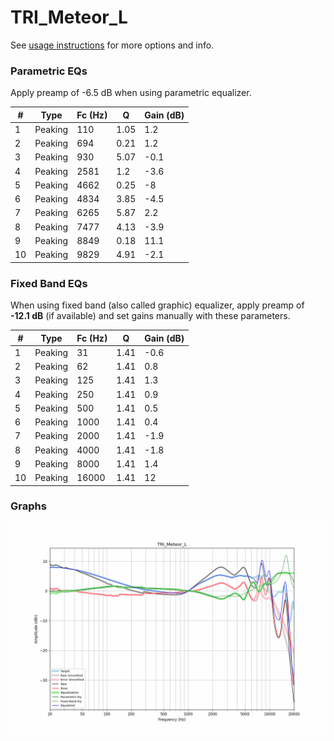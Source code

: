 # TRI_Meteor_L
See [usage instructions](https://github.com/jaakkopasanen/AutoEq#usage) for more options and info.

### Parametric EQs
Apply preamp of -6.5 dB when using parametric equalizer.

|   # | Type    |   Fc (Hz) |    Q |   Gain (dB) |
|-----|---------|-----------|------|-------------|
|   1 | Peaking |       110 | 1.05 |         1.2 |
|   2 | Peaking |       694 | 0.21 |         1.2 |
|   3 | Peaking |       930 | 5.07 |        -0.1 |
|   4 | Peaking |      2581 | 1.2  |        -3.6 |
|   5 | Peaking |      4662 | 0.25 |        -8   |
|   6 | Peaking |      4834 | 3.85 |        -4.5 |
|   7 | Peaking |      6265 | 5.87 |         2.2 |
|   8 | Peaking |      7477 | 4.13 |        -3.9 |
|   9 | Peaking |      8849 | 0.18 |        11.1 |
|  10 | Peaking |      9829 | 4.91 |        -2.1 |

### Fixed Band EQs
When using fixed band (also called graphic) equalizer, apply preamp of **-12.1 dB** (if available) and set gains manually with these parameters.

|   # | Type    |   Fc (Hz) |    Q |   Gain (dB) |
|-----|---------|-----------|------|-------------|
|   1 | Peaking |        31 | 1.41 |        -0.6 |
|   2 | Peaking |        62 | 1.41 |         0.8 |
|   3 | Peaking |       125 | 1.41 |         1.3 |
|   4 | Peaking |       250 | 1.41 |         0.9 |
|   5 | Peaking |       500 | 1.41 |         0.5 |
|   6 | Peaking |      1000 | 1.41 |         0.4 |
|   7 | Peaking |      2000 | 1.41 |        -1.9 |
|   8 | Peaking |      4000 | 1.41 |        -1.8 |
|   9 | Peaking |      8000 | 1.41 |         1.4 |
|  10 | Peaking |     16000 | 1.41 |        12   |

### Graphs
![](./TRI_Meteor_L.png)

